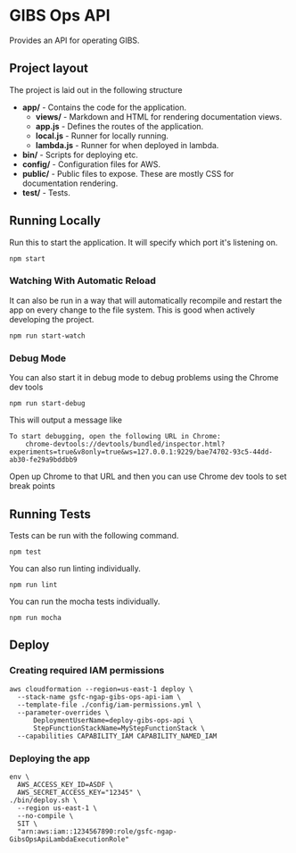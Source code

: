 # GIBS Ops API

Provides an API for operating GIBS.

## Project layout

The project is laid out in the following structure

* **app/** - Contains the code for the application.
  * **views/** - Markdown and HTML for rendering documentation views.
  * **app.js** - Defines the routes of the application.
  * **local.js** - Runner for locally running.
  * **lambda.js** - Runner for when deployed in lambda.
* **bin/** - Scripts for deploying etc.
* **config/** - Configuration files for AWS.
* **public/** - Public files to expose. These are mostly CSS for documentation rendering.
* **test/** - Tests.

## Running Locally

Run this to start the application. It will specify which port it's listening on.

`npm start`

### Watching With Automatic Reload

It can also be run in a way that will automatically recompile and restart the app on every change to the file system. This is good when actively developing the project.

`npm run start-watch`

### Debug Mode

You can also start it in debug mode to debug problems using the Chrome dev tools

`npm run start-debug`

This will output a message like

```
To start debugging, open the following URL in Chrome:
    chrome-devtools://devtools/bundled/inspector.html?experiments=true&v8only=true&ws=127.0.0.1:9229/bae74702-93c5-44dd-ab30-fe29a9bddbb9
```

Open up Chrome to that URL and then you can use Chrome dev tools to set break points

## Running Tests

Tests can be run with the following command.

`npm test`

You can also run linting individually.

`npm run lint`

You can run the mocha tests individually.

`npm run mocha`

## Deploy

### Creating required IAM permissions

```(bash)
aws cloudformation --region=us-east-1 deploy \
  --stack-name gsfc-ngap-gibs-ops-api-iam \
  --template-file ./config/iam-permissions.yml \
  --parameter-overrides \
      DeploymentUserName=deploy-gibs-ops-api \
      StepFunctionStackName=MyStepFunctionStack \
  --capabilities CAPABILITY_IAM CAPABILITY_NAMED_IAM
```

### Deploying the app

```(bash)
env \
  AWS_ACCESS_KEY_ID=ASDF \
  AWS_SECRET_ACCESS_KEY="12345" \
./bin/deploy.sh \
  --region us-east-1 \
  --no-compile \
  SIT \
  "arn:aws:iam::1234567890:role/gsfc-ngap-GibsOpsApiLambdaExecutionRole"
```
